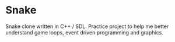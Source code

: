 # Snake
Snake clone written in C++ / SDL.
Practice project to help me better understand game loops, event driven programming
and graphics.
